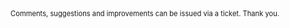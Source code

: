 <span style="font-size:0.8em;">
Comments, suggestions and improvements can be issued via a ticket. Thank you.
</span>
